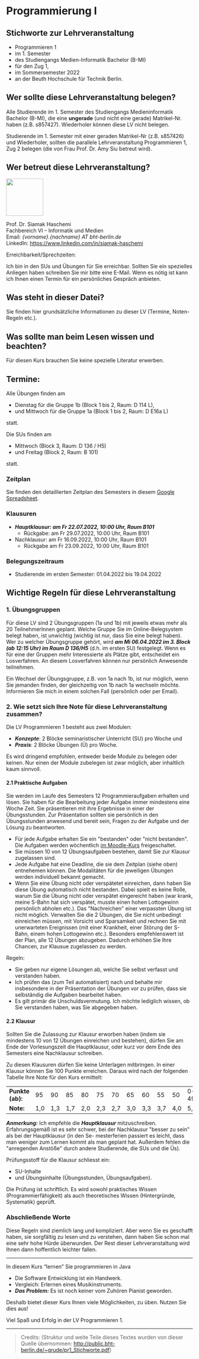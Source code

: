 # Programmierung I

## Stichworte zur Lehrveranstaltung 
- Programmieren 1
- im 1. Semester 
- des Studiengangs Medien-Informatik Bachelor (B-MI)
- für den Zug 1, 
- im Sommersemester 2022 
- an der Beuth Hochschule für Technik Berlin.

## Wer sollte diese Lehrveranstaltung belegen?

Alle Studierende im 1. Semester des Studiengangs Medieninformatik Bachelor (B-MI), die eine **ungerade** (und nicht eine gerade) Matrikel-Nr. haben (z.B. s857427). Wiederholer können diese LV nicht belegen.

Studierende im 1. Semester mit einer geraden Matrikel-Nr (z.B. s857426) und Wiederholer, sollten die parallele Lehrveranstaltung Programmieren 1, Zug 2 belegen (die von Frau Prof. Dr. Amy Siu betreut wird). 

## Wer betreut diese Lehrveranstaltung?

<img src="https://media-exp1.licdn.com/dms/image/C4D03AQEvR3xbRW7Cdw/profile-displayphoto-shrink_400_400/0/1555006932160?e=2147483647&v=beta&t=Qb_kfOm-_Rg0G45R3pnabWRyb2wsfR5efS1ta_ga--U" width="100" height="100">

Prof. Dr. Siamak Haschemi<br/>
Fachbereich VI – Informatik und Medien<br/>
Email: *{vorname}.{nachname} AT bht-berlin.de*<br/>
LinkedIn: https://www.linkedin.com/in/siamak-haschemi

Erreichbarkeit/Sprechzeiten:

Ich bin in den SUs und Übungen für Sie erreichbar. Sollten Sie ein spezielles Anliegen haben schreiben Sie mir bitte eine E-Mail. Wenn es nötig ist kann ich Ihnen einen Termin für ein persönliches Gespräch anbieten.

## Was steht in dieser Datei?

Sie finden hier grundsätzliche Informationen zu dieser LV (Termine, Noten-Regeln etc.).

## Was sollte man beim Lesen wissen und beachten?

Für diesen Kurs brauchen Sie keine spezielle Literatur erwerben.

## Termine: 

Alle Übungen finden am
- Dienstag für die Gruppe 1b (Block 1 bis 2, Raum: D 114 L), 
- und Mittwoch für die Gruppe 1a (Block 1 bis 2, Raum: D E16a L)

statt. 

Die SUs finden am
- Mittwoch (Block 3, Raum: D 136 / H5)
- und Freitag (Block 2, Raum: B 101)

statt.

### Zeitplan

Sie finden den detaillierten Zeitplan des Semesters in diesem [Google Spreadsheet](https://docs.google.com/spreadsheets/d/1GIgkeo1fdwoEvt4qLar3JJBR0agUAT97OA3a1Mx27K4/edit?usp=sharing).

### Klausuren

- ***Hauptklausur: am Fr 22.07.2022, 10:00 Uhr, Raum B101***
  - Rückgabe: am Fr 29.07.2022, 10:00 Uhr, Raum B101
- Nachklausur: am Fr 16.09.2022, 10:00 Uhr, Raum B101
  - Rückgabe am Fr 23.09.2022, 10:00 Uhr, Raum B101

### Belegungszeitraum 

- Studierende im ersten Semester: 01.04.2022 bis 19.04.2022

## Wichtige Regeln für diese Lehrveranstaltung

### 1. Übungsgruppen

Für diese LV sind 2 Übungsgruppen (1a und 1b) mit jeweils etwas mehr als 20 TeilnehmerInnen geplant. Welche Gruppe Sie im Online-Belegsystem belegt haben, ist unwichtig (wichtig ist nur, dass Sie eine belegt haben). Wer zu welcher Übungsgruppe gehört, wird ___am Mi 06.04.2022 im 3. Block (ab 12:15 Uhr) im Raum D 136/H5___ (d.h. im ersten SU) festgelegt. Wenn es für eine der Gruppen mehr Interessierte als Plätze gibt, entscheidet ein Losverfahren. An diesem Losverfahren können nur persönlich Anwesende teilnehmen.

Ein Wechsel der Übungsgruppe, z.B. von 1a nach 1b, ist nur möglich, wenn Sie jemanden finden, der gleichzeitig von 1b nach 1a wechseln möchte. Informieren Sie mich in einem solchen Fall (persönlich oder per Email).

### 2. Wie setzt sich Ihre Note für diese Lehrveranstaltung zusammen?

Die LV Programmieren 1 besteht aus zwei Modulen:
- ___Konzepte___: 2 Blöcke seminaristischer Unterricht (SU) pro Woche und
- ___Praxis___: 2 Blöcke Übungen (Ü) pro Woche.

Es wird dringend empfohlen, entweder beide Module zu belegen oder keinen. Nur einen der Module zubelegen ist zwar möglich, aber inhaltlich kaum sinnvoll. 

#### 2.1 Praktische Aufgaben

Sie werden im Laufe des Semesters 12 Programmieraufgaben erhalten und lösen. Sie haben für die Bearbeitung jeder Aufgabe immer mindestens eine Woche Zeit. Sie präsentieren mit ihre Ergebnisse in einer der Übungsstunden. Zur Präsentation sollten sie persönlich in den Übungsstunden anwesend und bereit sein, Fragen zu der Aufgabe und der Lösung zu beantworten.

- Für jede Aufgabe erhalten Sie ein "bestanden" oder "nicht bestanden".  Die Aufgaben werden wöchentlich [im Moodle-Kurs](https://lms.bht-berlin.de/course/view.php?id=25525) freigeschaltet.
- Sie müssen 10 von 12 Übungsaufgaben bestehen, damit Sie zur Klausur zugelassen sind.
- Jede Aufgabe hat eine Deadline, die sie dem Zeitplan (siehe oben) entnehemen können. Die Modalitäten für die jeweiligen Übungen werden individuell bekannt gemacht.
- Wenn Sie eine Übung nicht oder verspätetet einreichen, dann haben Sie diese Übung automatisch nicht bestanden. Dabei spielt es keine Rolle, warum Sie die Übung nicht oder verspätet eingereicht haben (war krank, meine S-Bahn hat sich verspätet, musste einen hohen Lottogewinn persönlich abholen etc.). Das "Nachreichen" einer verpassten Übung
ist nicht möglich. Verwalten Sie die 2 Übungen, die Sie nicht unbedingt einreichen müssen, mit Vorsicht und Sparsamkeit und rechnen Sie mit unerwarteten Ereignissen (mit einer Krankheit, einer Störung
der S-Bahn, einem hohen Lottogewinn etc.). Besonders empfehlenswert ist der Plan, alle 12 Übungen abzugeben. Dadurch erhöhen Sie Ihre Chancen, zur Klausue zugelassen zu werden.

Regeln:
- Sie geben nur eigene Lösungen ab, welche Sie selbst
verfasst und verstanden haben.
- Ich prüfen das (zum Teil automatisiert) nach und behalte mir
insbesondere in der Präsentation der Übungen vor zu prüfen, dass sie selbständig die Aufgaben bearbeitet haben.
- Es gilt primär die Unschuldsvermutung. Ich möchte lediglich wissen, ob Sie verstanden haben, was Sie abgegeben haben.

#### 2.2 Klausur

Sollten Sie die Zulassung zur Klausur erworben haben (indem sie mindestens 10 von 12 Übungen einreichen und bestehen), dürfen Sie am Ende der Vorlesungszeit die Hauptklausur, oder kurz vor dem Ende des Semesters eine Nachklausur schreiben. 

Zu diesen Klausuren dürfen Sie keine Unterlagen mitbringen. In einer Klausur können Sie 100 Punkte erreichen. Daraus wird nach der folgenden Tabelle Ihre Note für den Kurs ermittelt:

| | | | | | | | | | | | | |
|-|-|-|-|-|-|-|-|-|-|-|-|-|
|__Punkte (ab):__| 95 | 90 | 85 | 80 | 75 | 70 | 65 | 60 | 55 | 50 | 0-49 |
|__Note:__       | 1,0| 1,3| 1,7| 2,0| 2,3| 2,7| 3,0| 3,3| 3,7| 4,0| 5,0  |


___Anmerkung:___ Ich empfehle die ___Hauptklausur___ mitzuschreiben. Erfahrungsgemäß ist es sehr schwer, bei der Nachklausur "besser zu sein" als bei der Hauptklausur (in den Se- mesterferien passiert es leicht, dass man weniger zum Lernen kommt als man geplant hat. Außerdem fehlen die "anregenden Anstöße" durch andere Studierende, die SUs und die Üs).

Prüfungsstoff für die Klausur schliesst ein:
- SU-Inhalte 
- und Übungsinhalte (Übungsstunden, Übungsaufgaben).

Die Prüfung ist schriftlich. Es wird sowohl praktisches Wissen (Programmierfähigkeit) als auch theoretisches Wissen (Hintergründe, Systematik) geprüft.

### Abschließende Worte

Diese Regeln sind ziemlich lang und kompliziert. Aber wenn Sie es geschafft haben, sie sorgfältig zu lesen und zu verstehen, dann haben Sie schon mal eine sehr hohe Hürde überwunden. Der Rest dieser Lehrveranstaltung wird Ihnen dann hoffentlich leichter fallen.

---

In diesem Kurs “lernen” Sie programmieren in Java
- Die Software Entwicklung ist ein Handwerk.
- Vergleich: Erlernen eines Musikinstruments.
- ___Das Problem:___ Es ist noch keiner vom Zuhören Pianist geworden.

Deshalb bietet dieser Kurs Ihnen viele Möglichkeiten, zu üben.
Nutzen Sie dies aus!



Viel Spaß und Erfolg in der LV Programmieren 1.

---

> Credits: (Struktur und weite Teile dieses Textes wurden von dieser Quelle übernommen: http://public.bht-berlin.de/~grude/pr1_Stichworte.pdf)
